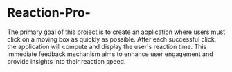 # Reaction-Pro-
The primary goal of this project is to create an application where users must click on a moving box as quickly as possible. After each successful click, the application will compute and display the user's reaction time. This immediate feedback mechanism aims to enhance user engagement and provide insights into their reaction speed.
